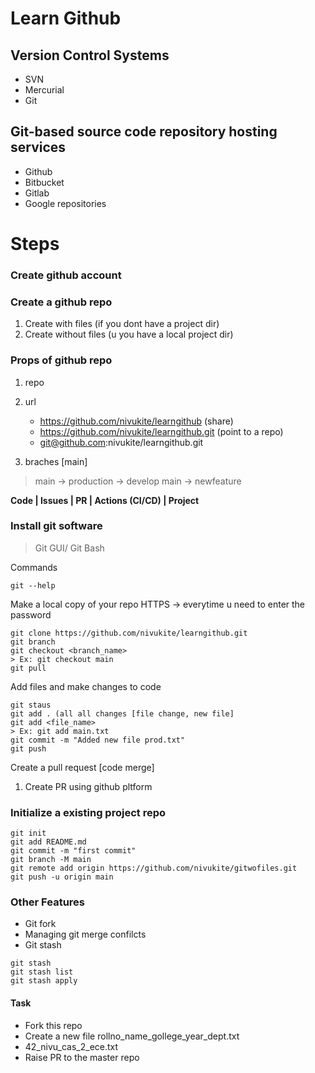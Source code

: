 # Learn Github

## Version Control Systems
- SVN
- Mercurial
- Git

## Git-based source code repository hosting services
- Github
- Bitbucket
- Gitlab
- Google repositories

# Steps

### Create github account

### Create a github repo

1. Create with files (if you dont have a project dir)
2. Create without files (u you have a local project dir)

### Props of github repo

1. repo
2. url
    - https://github.com/nivukite/learngithub (share)
    - https://github.com/nivukite/learngithub.git (point to a repo)
    - git@github.com:nivukite/learngithub.git

3. braches [main]
> main -> production -> develop
> main -> newfeature

**Code | Issues | PR | Actions (CI/CD) | Project**

### Install git software
> Git GUI/ Git Bash

Commands
```
git --help
```
Make a local copy of your repo
HTTPS -> everytime u need to enter the password
```
git clone https://github.com/nivukite/learngithub.git
git branch
git checkout <branch_name>
> Ex: git checkout main
git pull
```

Add files and make changes to code
```
git staus
git add . (all all changes [file change, new file]
git add <file_name>
> Ex: git add main.txt
git commit -m "Added new file prod.txt"
git push

```
Create a pull request [code merge]

1. Create PR using github pltform

### Initialize a existing project repo

```
git init
git add README.md
git commit -m "first commit"
git branch -M main
git remote add origin https://github.com/nivukite/gitwofiles.git
git push -u origin main
```

### Other Features

- Git fork
- Managing git merge confilcts
- Git stash

```
git stash
git stash list
git stash apply

```


#### Task

- Fork this repo
- Create a new file rollno_name_gollege_year_dept.txt
- 42_nivu_cas_2_ece.txt
- Raise PR to the master repo


